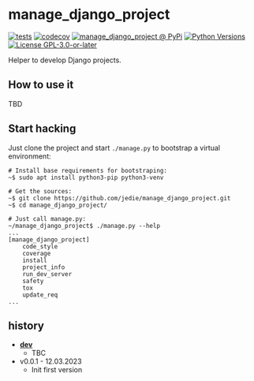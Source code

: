 # manage_django_project

[![tests](https://github.com/jedie/manage_django_project/actions/workflows/tests.yml/badge.svg?branch=main)](https://github.com/jedie/manage_django_project/actions/workflows/tests.yml)
[![codecov](https://codecov.io/github/jedie/manage_django_project/branch/main/graph/badge.svg)](https://app.codecov.io/github/jedie/manage_django_project)
[![manage_django_project @ PyPi](https://img.shields.io/pypi/v/manage_django_project?label=manage_django_project%20%40%20PyPi)](https://pypi.org/project/manage_django_project/)
[![Python Versions](https://img.shields.io/pypi/pyversions/manage_django_project)](https://github.com/jedie/manage_django_project/blob/main/pyproject.toml)
[![License GPL-3.0-or-later](https://img.shields.io/pypi/l/manage_django_project)](https://github.com/jedie/manage_django_project/blob/main/LICENSE)

Helper to develop Django projects.


## How to use it

TBD


## Start hacking

Just clone the project and start `./manage.py` to bootstrap a virtual environment:

```
# Install base requirements for bootstraping:
~$ sudo apt install python3-pip python3-venv

# Get the sources:
~$ git clone https://github.com/jedie/manage_django_project.git
~$ cd manage_django_project/

# Just call manage.py:
~/manage_django_project$ ./manage.py --help
...
[manage_django_project]
    code_style
    coverage
    install
    project_info
    run_dev_server
    safety
    tox
    update_req
...
```


## history

* [**dev**](https://github.com/jedie/manage_django_project/compare/v0.0.1...main)
  * TBC
* v0.0.1 - 12.03.2023
  * Init first version
